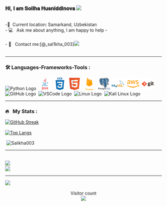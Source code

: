 ### 𝐇𝐢, 𝐈 𝐚𝐦 𝐒𝐨𝐥𝐢𝐡𝐚 𝐇𝐮𝐬𝐧𝐢𝐝𝐝𝐢𝐧𝐨𝐯𝐚 <img src="https://media1.giphy.com/media/v1.Y2lkPTc5MGI3NjExYXhseGdyY3U3bTNhNGE3MDZ0bjhjcWwwMzB0dTkwYzVseHhvdHQ5NCZlcD12MV9pbnRlcm5hbF9naWZfYnlfaWQmY3Q9cw/gM5qFksULw54NMWyry/giphy.gif" width="30px"> </br>



<br/>
-📍&nbsp; Current location: Samarkand, Uzbekistan
<br/>
- 💻 &nbsp; Ask me about anything, I am happy to help
- <br/>
- 📑 &nbsp; Contact me:[@_sal1kha_003]<a href="https://instagram.com/_sal1kha_003/" target="_blank" style="display: inline-block; padding-top: 20px;">
  <img src="https://img.shields.io/badge/Instagram-E4405F?style=for-the-badge&logo=instagram&logoColor=white">
</a>


<br/>
<br/>

---

### :hammer_and_wrench: Languages-Frameworks-Tools :
<div>
  <img src="https://upload.wikimedia.org/wikipedia/commons/c/c3/Python-logo-notext.svg" alt="Python Logo" width="40" height="40" />&nbsp;
  <img src="https://github.com/devicons/devicon/blob/master/icons/java/java-original-wordmark.svg" title="Java" alt="Java" width="40" height="40"/>&nbsp;
  <img src="https://github.com/devicons/devicon/blob/master/icons/css3/css3-plain-wordmark.svg"  title="CSS3" alt="CSS" width="40" height="40"/>&nbsp;
  <img src="https://github.com/devicons/devicon/blob/master/icons/html5/html5-original.svg" title="HTML5" alt="HTML" width="40" height="40"/>&nbsp;
  <img src="https://github.com/devicons/devicon/blob/master/icons/firebase/firebase-plain-wordmark.svg" title="Firebase" alt="Firebase" width="40" height="40"/>&nbsp;
  <img src="https://github.com/devicons/devicon/blob/master/icons/postgresql/postgresql-original-wordmark.svg" title="PostgreSQL" alt="PostgreSQL Logo" width="40" height="40"/>
  <img src="https://github.com/devicons/devicon/blob/master/icons/mysql/mysql-original-wordmark.svg" title="MySQL"  alt="MySQL" width="40" height="40"/>&nbsp;
  <img src="https://github.com/devicons/devicon/blob/master/icons/amazonwebservices/amazonwebservices-plain-wordmark.svg" title="AWS" alt="AWS" width="40" height="40"/>&nbsp;
  <img src="https://github.com/devicons/devicon/blob/master/icons/git/git-original-wordmark.svg" title="Git" **alt="Git" width="40" height="40"/>&nbsp;
  <img src="https://upload.wikimedia.org/wikipedia/commons/9/91/Octicons-mark-github.svg" alt="GitHub Logo" width="40" height="40" />&nbsp;
  <img src="https://code.visualstudio.com/assets/images/code-stable.png" alt="VSCode Logo" width="30" height="35" />&nbsp;
  <img src="https://upload.wikimedia.org/wikipedia/commons/thumb/3/35/Tux.svg/1024px-Tux.svg.png" alt="Linux Logo" width="30" height="35" />&nbsp;
  <img src="https://img.icons8.com/?size=100&id=101665&format=png&color=000000" alt="Kali Linux Logo" width="40" height="40" />
</div>


---

### 🔥 &nbsp; My Stats :

[![GitHub Streak](http://github-readme-streak-stats.herokuapp.com?user=Salikha003&theme=dark&background=000000)](https://git.io/streak-stats)
<br><br>
[![Top Langs](https://github-readme-stats.vercel.app/api/top-langs/?username=Salikha003&layout=compact&theme=vision-friendly-dark)](https://github.com/anuraghazra/github-readme-stats)
<br>
<p>&nbsp;<img align="center" height="180em" src="https://github-readme-stats.vercel.app/api?username=Salikha003&show_icons=true&locale=en&theme=highcontrast" alt="Salikha003" /></p>


---

<br>
<img align="center" src="http://github-profile-summary-cards.vercel.app/api/cards/productive-time?username=Salikha003&theme=aura_dark" height="180em" />
<br>
<img align="center" src="http://github-profile-summary-cards.vercel.app/api/cards/profile-details?username=Salikha003&theme=2077" height="180em" />

---


<a href=#><img src="https://raw.githubusercontent.com/blocage/blocage/main/contributions.svg"></a>

<p align="center">
  Visitor count<br>
  <img src="https://profile-counter.glitch.me/_blocage/count.svg" />
</p>



















